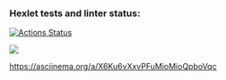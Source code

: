 ### Hexlet tests and linter status:
[![Actions Status](https://github.com/Sarkazm1925/python-project-49/actions/workflows/hexlet-check.yml/badge.svg)](https://github.com/Sarkazm1925/python-project-49/actions)

<a href="https://codeclimate.com/github/Sarkazm1925/python-project-49/maintainability"><img src="https://api.codeclimate.com/v1/badges/b87c7eeb8083dbca6085/maintainability" /></a>

https://asciinema.org/a/X6Ku6vXxvPFuMioMioQpboVqc
